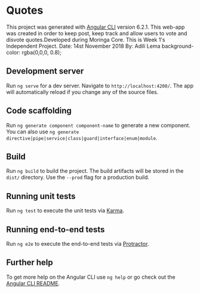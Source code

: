 # Quotes
This project was generated with [Angular CLI](https://github.com/angular/angular-cli) version 6.2.1.
This web-app was created in order to keep post, keep track and allow users to vote and disvote quotes.Developed during Moringa Core. This is Week 1's Independent Project.
Date: 14st November 2018
By: Adili Lema
  background-color: rgba(0,0,0, 0.8);

## Development server
 Run `ng serve` for a dev server. Navigate to `http://localhost:4200/`. The app will automatically reload if you change any of the source files.
 
## Code scaffolding
 
Run `ng generate component component-name` to generate a new component. You can also use `ng generate directive|pipe|service|class|guard|interface|enum|module`.
 
## Build
 
Run `ng build` to build the project. The build artifacts will be stored in the `dist/` directory. Use the `--prod` flag for a production build.
 
## Running unit tests
 
Run `ng test` to execute the unit tests via [Karma](https://karma-runner.github.io).
 
## Running end-to-end tests
 
Run `ng e2e` to execute the end-to-end tests via [Protractor](http://www.protractortest.org/).
 
## Further help
 
To get more help on the Angular CLI use `ng help` or go check out the [Angular CLI README](https://github.com/angular/angular-cli/blob/master/README.md).